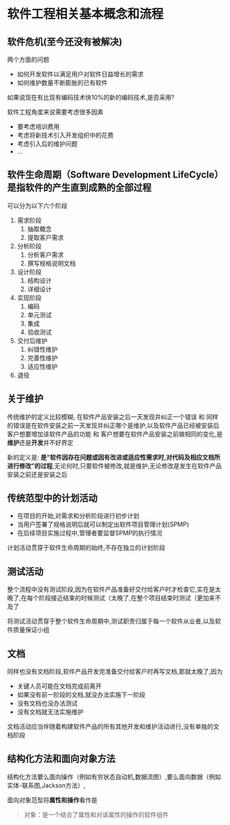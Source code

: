 # 软件工程相关基本概念和流程

## 软件危机(至今还没有被解决)

两个方面的问题

- 如何开发软件以满足用户对软件日益增长的需求
- 如何维护数量不断膨胀的已有软件

如果说现在有比现有编码技术快10%的新的编码技术,是否采用?

软件工程角度来说需要考虑很多因素

- 要考虑培训费用
- 考虑将新技术引入开发组织中的花费
- 考虑引入后的维护问题
- ...

## 软件生命周期（Software Development LifeCycle）是指软件的产生直到成熟的全部过程

可以分为以下六个阶段

1. 需求阶段
   1. 抽取概念
   2. 提取客户需求
2. 分析阶段
   1. 分析客户需求
   2. 撰写规格说明文档
3. 设计阶段
   1. 结构设计
   2. 详细设计
4. 实现阶段
   1. 编码
   2. 单元测试
   3. 集成
   4. 验收测试
5. 交付后维护
   1. 纠错性维护
   2. 完善性维护
   3. 适应性维护
6. 退役

## 关于维护

传统维护的定义比较模糊, 在软件产品安装之后一天发现并纠正一个错误 和 同样的错误是在软件安装之前一天发现并纠正哪个是维护,以及软件产品已经被安装后客户想要增加该软件产品的功能 和 客户想要在软件产品安装之前做相同的变化,是**维护**还是**开发**并不好界定

新的定义是: **是“软件因存在问题或因有改进或适应性需求时,对代码及相应文档所进行修改”的过程**,无论何时,只要软件被修改,就是维护,无论修改是发生在软件产品安装之前还是安装之后

## 传统范型中的计划活动

- 在项目的开始,对需求和分析阶段进行初步计划
- 当用户签署了规格说明后就可以制定出软件项目管理计划(SPMP)
- 在后续项目实施过程中,管理者要监督SPMP的执行情况

计划活动贯穿于软件生命周期的始终,不存在独立的计划阶段

## 测试活动

整个流程中没有测试阶段,因为在软件产品准备好交付给客户时才检查它,实在是太晚了,在每个阶段接近结束的时候测试（太晚了,在整个项目结束时测试（更加来不及了

将测试活动贯穿于整个软件生命周期中,测试职责归属于每一个软件从业者,以及软件质量保证小组

## 文档

同样也没有文档阶段,软件产品开发完准备交付给客户时再写文档,那就太晚了,因为

- 关键人员可能在文档完成前离开
- 如果没有前一阶段的文档,就没办法实施下一阶段
- 没有文档也没办法测试
- 没有文档就无法实施维护

文档活动应当伴随着构建软件产品的所有其他开发和维护活动进行,没有单独的文档阶段

## 结构化方法和面向对象方法

结构化方法要么面向操作（例如有穷状态自动机,数据流图）,要么面向数据（例如实体-联系图,Jackson方法）,

面向对象范型将**属性和操作**看作是

> 对象：是一个结合了属性和对该属性的操作的软件组件

